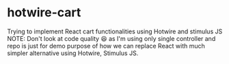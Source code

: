 # hotwire-cart
Trying to implement React cart functionalities using Hotwire and stimulus JS
NOTE: Don't look at code quality 😆 as I'm using only single controller and repo is just for demo purpose of how we can replace React with much simpler alternative using Hotwire, Stimulus JS.
